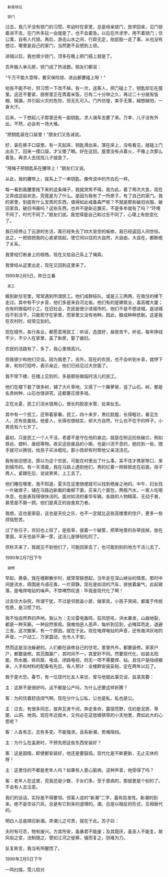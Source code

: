      新居琐记 

     锁门 

  过去，我几乎没有锁门的习惯。年幼时在家里，总是母亲锁门，放学回来，见门锁着进不去，在门外多玩一会就是了，也不会着急。以后在外求学，用不着锁门；住公寓，自有人代锁。再后，游击山水之间，行踪无定，抬屁股一走了事，从也没有想过，哪里是自己的家门，当然更不会想到上锁。 

  进城以后，我也很少锁门，顶多在晚上把门插上就是了。 

  去年搬入单元房，锁门成了热话题。朋友们都说： 

  “千万不能大意呀，要买保险锁，进出都要碰上呀！” 

  劝告不能不听，但习惯一下改不掉。有一次，送客人，把门碰上了，钥匙却忘在屋里。这还不要紧，厨房里正在蒸着米饭，已有二十分钟之久，再过二十分就有饭糊、锅漏，并引起火灾的危险，但无孔可入。门外彷徨，束手无策，越想越怕，一身大汗。 

  后来，一下想起儿子那里还有一副钥匙，求人骑车去要了来。万幸，儿子没有外出，不然，必会有一场大难。 

  “把钥匙装在口装里！”朋友们又告诫说。 

  好，装在裤子口袋里。有一天起床，钥匙滑出来，落在床上，没有看见，就碰上门出去了。回来一摸口袋，才又傻了眼。好在这回，屋里没有点着火，不像上次那么着急，再求人去找找儿子就是了。 

  “用绳子把钥匙系在腰带上！”朋友们又说。 

  从此，我的腰带上，就系上了一串钥匙，像传说中的齐白石一样。 

  每一看到我腰里拖下来的这条绳子，我就哭笑不得。我为此，着了两次大急，现在又弄成这般状态，究竟是为了什么。是因为我有了一所房子，有了自己的家门。我的家里，到底有什么宝贵的东西，值得如此戒备森严呢？不就是那些破旧衣服，破旧家具，破旧书画吗？这些东西，也并不是新近置买，不是多年就有了吗？“环境不同了，时代不同了。”朋友们说。我觉得是自己和过去不同了，心理上有些变化了。 

  我已经停止了云游的生活，我已经失去了四大皆空的皈依，我已经返回人间世俗。总之，一把锁把我的心紧紧锁起，使它同以往的大自然，大自由，大自在，都断绝了关系。 

  我曾经打断身上的桎梏，现在又给自己系上了绳索。 

  我曾经从这里出走，现在又回到这里来了。 

  1990年2月5日，昨日立春 

     民工 

  搬到新住宅里，常常遇到所谓民工。他们成群结队，或是三三两两，在我住的楼下走过。其中有不少乡音，他们多是来自河北省。他们有的是建筑业，盖高楼大厦；也有的做临时小工。在旧社会，农民是很少进城市的，他们不是不想进城，是进城找不到活干。只能死守在家里，而家里又没有地种。因此，酿成种种悲剧。这是我在农村时，经常见到的。 

  现在城市，各行各业，都愿意用民工：听话，态度好，昼夜苦干。听说，每年挣钱不少，不少人在家里，盖了新房，娶了媳妇。 

  农民的活路有了，多了，我心里很高兴。 

  但我很少和他们交谈。因为我老了。另外，现在的农民，也不会听到乡音，就停下来，和你打招呼，表示亲近，他们已经见过大世面了。 

  我不常下楼，在楼上见到的，多是那些做临时活儿的民工。 

  他们在楼下栽了很多树，铺了大片草地，又搭了一个藤萝架，竖了山石。树，都是名贵树种，山石也很讲究，这都要花很多钱。 

  正在炎夏，民工们浇水很用心，很长的胶皮水管，扯来扯去。 

  其中有一个民工，还带着家眷。民工，四十来岁，黑红脸膛，长得粗壮，看见生人，还有些羞怯。他爱人，长得也很结实，却大方自然，什么也不在乎的样子。小男孩有六七岁了。 

  最初，只是民工一个人干活，老婆不是守在他的身边，就是在附近捡些破烂，例如铁丝、塑料、废纸等物。收买这些废品的小贩，也是川流不息的，她捡到一些，随手就可以换钱，给孩子买冰棍吃。那小孩却有时帮他父亲浇浇花。 

  我有些旧想法，原以为这个农民，可能在村里出了什么事，呆不住才携家带口，来到城市的。有一天清晨，我在马路上遇到他们，男的扛着一把铁锨走在前面，母子两人，紧跟在后，说说笑笑，上工去了。 

  他们睡在哪里，我不知道，夏天在这里随便就可以找到栖身之地的。中午，妇女找一片破席子，铺在马路边新栽的垂柳下面，买来几个面包，两瓶汽水，一家人吃喝休息，也是表现得很快活的。面对如流的豪华车辆，各路的人物精英，无动于衷，甚至是不屑一顾。他们是真正的自食其力者。 

  我想，这也是家庭，这也是天伦之乐，也不一定就比这些高楼里的住户，更多一些烦恼愁苦。 

  过了些日子，农妇也上班了，是拔草，提着一个破筐，把草地里的杂草拔掉，放在里面，半天也装不满一筐，这活儿是够轻松的了。 

  但秋天来了，我就见不到他们了，可能回家去了，也可能到别的地方干活儿去了。 

  1990年2月7日下午 

     装修 

  早起，黄昏，我在楼群散步时，就常常联想起，当年走在深山峡谷的情景。那时中间是流水，周围是鸟语花香，一片寂静。现在是如流的汽车，排放着废气，此起彼落，是电焊电钻的噪声。不禁喟然叹道：毕竟是现代化了啊！ 

  过去住大杂院，所谓干犹，不过是邻居盖小房，做家具，小孩子哭闹，都属于传统性质，是习惯了的。 

  我不怕自然界的声响，我认为：无论雷电轰鸣，狂风怒吼，洪水暴发，山崩地裂，都是一种天籁，一种自然景观。我唯怕恶人恶声，每听到见到，必掩耳而走，退避三舍。这次搬家，有一个原因，就在于此。现在电焊电钻的声音，还有凿洋灰地的声音，一户动工，万家震动，也令人不安。 

  然而这是没法躲避的。人们都在装修自己的住宅。里里外外，都要装修。家家户户，都要装修。其范围甚广，其时间不一，其爱好不同。然要现代化，如装太阳能、热水器、排风扇、电话、闭路电视，则无一项不需要焊、钻。且住户是陆续搬来，人手和材料的配备有先后，有人预计：全楼群安装妥贴，定在两年以后了。 

  我于是大恐。春节，有一位现代化友人来访，曾与他就此事交谈，兹录其要： 

  主：这房不是很好吗，这不都是公产吗，为什么还要这样折腾？ 

  客：为的住着舒适阔气啊。现在分什么公私，公也是私，私也是公。 

  主：过去，有很多同志，放弃瓦舍千间，奔走革命，露宿荒野，住的是泥房、草屋、山洞、地洞。现在年近就木，又何必在这低矮狭窄的小天地里，费如此大的心思呢？ 

  客：人各有志，志有多变。不能强求。且系新潮，势难阻挡。 

  主：为什么在盖房时，不预先把这些东西安装好？ 

  客：这是国情。即使都安装好，他还是要鼓捣。现代化是不断更新，无止无休的呀！ 

  主：这里住的不都是老年人吗？如果有人患心脏病，这种声音，他受得了吗？ 

  客：老年人在这里，究竟还是少数，子女们多。至于患病的，那就更是个别的了。不会有人去注意。 

  我们的谈话，实际是不得要领。但客人说的“新潮”二字，最有启发性。新潮的到来，绝不是空谷穴风，总是有它到来的道理的。潮，总是以相反的形式，互相替代的。 

  明白人总是顺应新潮。弄潮儿之可贵，就在于此。苏子曰： 

  夫时有可否，物有废兴。方其所安，虽暴君不能废；及其既厌，虽圣人不能复。故风俗之变，法制随之。譬如江河之徙移，强而复之，则难为力。 

  反复斯言，我当有所醒悟了。 

  1990年2月5日下午 

  一鸣扫描，雪儿校对 


